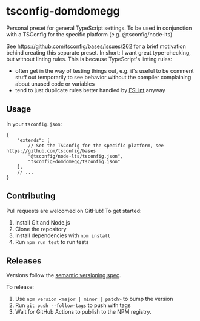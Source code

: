 # tsconfig-domdomegg

Personal preset for general TypeScript settings. To be used in conjunction with a TSConfig for the specific platform (e.g. @tsconfig/node-lts)

See https://github.com/tsconfig/bases/issues/262 for a brief motivation behind creating this separate preset. In short: I want great type-checking, but without linting rules. This is because TypeScript's linting rules:
- often get in the way of testing things out, e.g. it's useful to be comment stuff out temporarily to see behavior without the compiler complaining about unused code or variables
- tend to just duplicate rules better handled by [ESLint](https://eslint.org/) anyway

## Usage

In your `tsconfig.json`:

```jsonc
{
    "extends": [
        // Set the TSConfig for the specific platform, see https://github.com/tsconfig/bases
        "@tsconfig/node-lts/tsconfig.json",
        "tsconfig-domdomegg/tsconfig.json"
    ],
    // ...
}
```

## Contributing

Pull requests are welcomed on GitHub! To get started:

1. Install Git and Node.js
2. Clone the repository
3. Install dependencies with `npm install`
4. Run `npm run test` to run tests

## Releases

Versions follow the [semantic versioning spec](https://semver.org/).

To release:

1. Use `npm version <major | minor | patch>` to bump the version
2. Run `git push --follow-tags` to push with tags
3. Wait for GitHub Actions to publish to the NPM registry.
